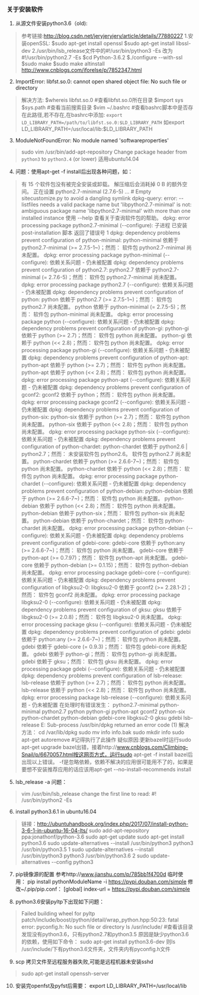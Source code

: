 ﻿### 关于安装软件

 1. 从源文件安装python3.6（old):
 >参考链接:http://blog.csdn.net/jeryjeryjery/article/details/77880227
 >1.安装openSSL:
 >\$sudo apt-get install openssl
\$sudo apt-get install libssl-dev
2./usr/bin/lsb_release文件中的#!/usr/bin/python3 -Es 改为 #!/usr/bin/python2.7 -Es
\$cd Python-3.6.2
\$./configure --with-ssl
\$sudo make
$sudo make altinstall
http://www.cnblogs.com/iforelse/p/7852347.html

 2. ImportError: libfst.so.0: cannot open shared object file: No such file or directory
 >解决方法:
 >\$whereis libfst.so.0 #查看libfst.so.0所在目录
 >\$import sys
 >\$sys.path #查看当前搜索目录
 >\$vim ~/.bashrc  #查看bashrc脚本中是否存在此路径,若不存在,在bashrc中添加:
 >`export LD_LIBRARY_PATH=/path/to/libfst.so.0:$LD_LIBRARY_PATH`
 >如export LD_LIBRARY_PATH=/usr/local/lib:$LD_LIBRARY_PATH

 3. ModuleNotFoundError: No module named 'softwareproperties'
 >sudo vim /usr/bin/add-apt-repository
 >Change package header from `python3` to `python3.4` (or lower)
 >适用ubuntu14.04

 4. 问题：使用apt-get -f install后出现各种问题，如：
 >有 15 个软件包没有被完全安装或卸载。
解压缩后会消耗掉 0 B 的额外空间。
正在设置 python2.7-minimal (2.7.6-5) ...
\# Empty sitecustomize.py to avoid a dangling symlink
dpkg-query: error: --listfiles needs a valid package name but 'libpython2.7-minimal' is not: ambiguous package name 'libpython2.7-minimal' with more than one installed instance
使用 --help 查看关于查询软件包的帮助。
dpkg: error processing package python2.7-minimal (--configure):
子进程 已安装 post-installation 脚本 返回了错误号 1
dpkg: dependency problems prevent configuration of python-minimal:
python-minimal 依赖于 python2.7-minimal (>= 2.7.5-1~)；然而：
软件包 python2.7-minimal 尚未配置。
dpkg: error processing package python-minimal (--configure):
依赖关系问题 - 仍未被配置
dpkg: dependency problems prevent configuration of python2.7:
python2.7 依赖于 python2.7-minimal (= 2.7.6-5)；然而：
软件包 python2.7-minimal 尚未配置。
dpkg: error processing package python2.7 (--configure):
依赖关系问题 - 仍未被配置
dpkg: dependency problems prevent configuration of python:
python 依赖于 python2.7 (>= 2.7.5-1~)；然而：
软件包 python2.7 尚未配置。
python 依赖于 python-minimal (= 2.7.5-5)；然而：
软件包 python-minimal 尚未配置。
dpkg: error processing package python (--configure):
依赖关系问题 - 仍未被配置
dpkg: dependency problems prevent configuration of python-gi:
python-gi 依赖于 python (>= 2.7)；然而：
软件包 python 尚未配置。
python-gi 依赖于 python (<< 2.8)；然而：
软件包 python 尚未配置。
dpkg: error processing package python-gi (--configure):
依赖关系问题 - 仍未被配置
dpkg: dependency problems prevent configuration of python-apt:
python-apt 依赖于 python (>= 2.7)；然而：
软件包 python 尚未配置。
python-apt 依赖于 python (<< 2.8)；然而：
软件包 python 尚未配置。
dpkg: error processing package python-apt (--configure):
依赖关系问题 - 仍未被配置
dpkg: dependency problems prevent configuration of gconf2:
gconf2 依赖于 python；然而：
软件包 python 尚未配置。
dpkg: error processing package gconf2 (--configure):
依赖关系问题 - 仍未被配置
dpkg: dependency problems prevent configuration of python-six:
python-six 依赖于 python (>= 2.7)；然而：
软件包 python 尚未配置。
python-six 依赖于 python (<< 2.8)；然而：
软件包 python 尚未配置。
dpkg: error processing package python-six (--configure):
依赖关系问题 - 仍未被配置
dpkg: dependency problems prevent configuration of python-chardet:
python-chardet 依赖于 python2.6 | python2.7；然而：
未安装软件包 python2.6。
软件包 python2.7 尚未配置。
python-chardet 依赖于 python (>= 2.6.6-7~)；然而：
软件包 python 尚未配置。
python-chardet 依赖于 python (<< 2.8)；然而：
软件包 python 尚未配置。
dpkg: error processing package python-chardet (--configure):
依赖关系问题 - 仍未被配置
dpkg: dependency problems prevent configuration of python-debian:
python-debian 依赖于 python (>= 2.6.6-7~)；然而：
软件包 python 尚未配置。
python-debian 依赖于 python (<< 2.8)；然而：
软件包 python 尚未配置。
python-debian 依赖于 python-six；然而：
软件包 python-six 尚未配置。
python-debian 依赖于 python-chardet；然而：
软件包 python-chardet 尚未配置。
dpkg: error processing package python-debian (--configure):
依赖关系问题 - 仍未被配置
dpkg: dependency problems prevent configuration of gdebi-core:
gdebi-core 依赖于 python:any (>= 2.6.6-7~)；然而：
软件包 python 尚未配置。
gdebi-core 依赖于 python-apt (>= 0.7.97)；然而：
软件包 python-apt 尚未配置。
gdebi-core 依赖于 python-debian (>= 0.1.15)；然而：
软件包 python-debian 尚未配置。
dpkg: error processing package gdebi-core (--configure):
依赖关系问题 - 仍未被配置
dpkg: dependency problems prevent configuration of libgksu2-0:
libgksu2-0 依赖于 gconf2 (>= 2.28.1-2)；然而：
软件包 gconf2 尚未配置。
dpkg: error processing package libgksu2-0 (--configure):
依赖关系问题 - 仍未被配置
dpkg: dependency problems prevent configuration of gksu:
gksu 依赖于 libgksu2-0 (>= 2.0.8)；然而：
软件包 libgksu2-0 尚未配置。
dpkg: error processing package gksu (--configure):
依赖关系问题 - 仍未被配置
dpkg: dependency problems prevent configuration of gdebi:
gdebi 依赖于 python:any (>= 2.6.6-7~)；然而：
软件包 python 尚未配置。
gdebi 依赖于 gdebi-core (= 0.9.3)；然而：
软件包 gdebi-core 尚未配置。
gdebi 依赖于 python-gi；然而：
软件包 python-gi 尚未配置。
gdebi 依赖于 gksu；然而：
软件包 gksu 尚未配置。
dpkg: error processing package gdebi (--configure):
依赖关系问题 - 仍未被配置
dpkg: dependency problems prevent configuration of lsb-release:
lsb-release 依赖于 python (>= 2.7)；然而：
软件包 python 尚未配置。
lsb-release 依赖于 python (<< 2.8)；然而：
软件包 python 尚未配置。
dpkg: error processing package lsb-release (--configure):
依赖关系问题 - 仍未被配置
在处理时有错误发生：
python2.7-minimal
python-minimal
python2.7
python
python-gi
python-apt
gconf2
python-six
python-chardet
python-debian
gdebi-core
libgksu2-0
gksu
gdebi
lsb-release
E: Sub-process /usr/bin/dpkg returned an error code (1)
解决方法：
cd /var/lib/dpkg 
sudo mv info info.bak 
sudo mkdir info
sudo apt-get autoremove #记得执行了此操作
疑似原因:更新bazel时运行sudo apt-get upgrade bazel出错，接着http://www.cnblogs.com/Climbing-Snail/p/6670057.html按这网页方式，运行sudo apt-get -f install bazel后出现以上错误。
-f是忽略依赖，依赖不解决的应用很可能用不了的，如果是要想不安装推荐应用的话应该用apt-get --no-install-recommends install

 5. lsb_release -a 问题：
 > vim /usr/bin/lsb_release
 > change the first line to read: #! /usr/bin/python2 -Es

 6. install python3.6.1 in ubuntu16.04
 > 链接：http://ubuntuhandbook.org/index.php/2017/07/install-python-3-6-1-in-ubuntu-16-04-lts/
 >sudo add-apt-repository ppa:jonathonf/python-3.6
sudo apt-get update
sudo apt-get install python3.6
sudo update-alternatives --install /usr/bin/python3 python3 /usr/bin/python3.5 1
sudo update-alternatives --install /usr/bin/python3 python3 /usr/bin/python3.6 2
sudo update-alternatives --config python3 

 7.  pip镜像源的配置
参考http://www.jianshu.com/p/785bb1f4700d
临时使用：
pip install pythonModuleName -i https://pypi.douban.com/simple
修改~/.pip/pip.conf：
[global]
index-url = https://pypi.douban.com/simple 

 8. python3.6安装pyltp下出现如下问题：
 >Failed building wheel for pyltp
 >patch/include/boost/python/detail/wrap_python.hpp:50:23: fatal error: pyconfig.h: No such file or directory
 >ls /usr/include/  #查看该目录发现没有python3.6，只有python2.7和python3.5
 >原因是缺少python3.6的依赖，使用如下命令：
 >sudo apt-get install python3.6-dev
 >则ls /usr/include/下有python3.6文件夹，文件夹内有pyconfig.h文件

 9. scp 拷贝文件至远程服务器失败,可能是远程机器未安装sshd
 >sudo apt-get install openssh-server

 10. 安装完openfst及pyfst后需要：
export LD_LIBRARY_PATH=/usr/local/lib